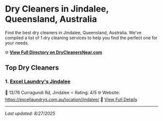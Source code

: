 # Dry Cleaners in Jindalee, Queensland, Australia

Find the best dry cleaners in Jindalee, Queensland, Australia. We've compiled a list of 1 dry cleaning services to help you find the perfect one for your needs.

🌐 **[View Full Directory on DryCleanersNear.com](https://drycleanersnear.com/city/Australia/Queensland/Jindalee)**

## Top Dry Cleaners

### 1. [Excel Laundry's Jindalee](https://drycleanersnear.com/dryCleaner/68aa734839cc7c08990059cf/excel-laundry-s-jindalee)
📍 13/76 Curragundi Rd, Jindalee
⭐ Rating: 4/5
🌐 Website: https://excellaundrys.com.au/location/jindalee/
🔗 [View Full Details](https://drycleanersnear.com/dryCleaner/68aa734839cc7c08990059cf/excel-laundry-s-jindalee)


---

*Last updated: 8/27/2025*
